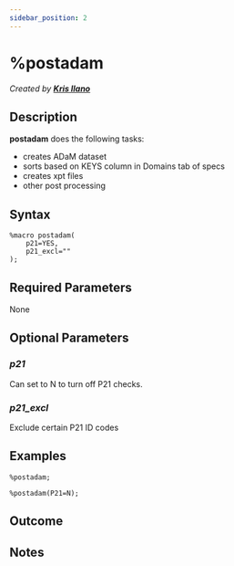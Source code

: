 ```yaml
---
sidebar_position: 2
---
```


# %postadam

_Created by [**Kris Ilano**](mailto:kristoffer.ilano@emanatebiostats.com?subject=User%20Guide:%20postadam)_

## Description

**postadam** does the following tasks:

- creates ADaM dataset
- sorts based on KEYS column in Domains tab of specs
- creates xpt files
- other post processing

## Syntax

```sas
%macro postadam(
    p21=YES,
    p21_excl=""
);
```

## Required Parameters

None

## Optional Parameters

### _p21_

Can set to N to turn off P21 checks.

### _p21_excl_

Exclude certain P21 ID codes

## Examples

```sas
%postadam;
```

```sas
%postadam(P21=N);
```

## Outcome

## Notes
